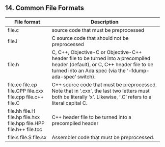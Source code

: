 ## 14. Common File Formats
 
| File format                                                         | Description                                                                                                                                                                                |
|---------------------------------------------------------------------|--------------------------------------------------------------------------------------------------------------------------------------------------------------------------------------------|
| file.c                                                              | source code that must be preprocessed                                                                                                                                                      |
| file.i                                                              | C source code that should not be preprocessed                                                                                                                                              |
| file.h                                                              | C, C++, Objective-C or Objective-C++ header file to be turned into a precompiled header (default), or C, C++ header file to be turned into an Ada spec (via the ‘-fdump-ada-spec’ switch). |
| file.cc file.cp file.CPP file.cxx file.cpp file.c++ file.C          | C++ source code that must be preprocessed. Note that in ‘.cxx’, the last two letters must both be literally ‘x’. Likewise, ‘.C’ refers to a literal capital C.                             |
| file.hh file.H file.hp file.hxx file.hpp file.HPP file.h++ file.tcc | C++ header file to be turned into a precompiled header                                                                                                                                     |
| file.s file.S file.sx                                               | Assembler code that must be preprocessed.                                                                                                                                                  |
